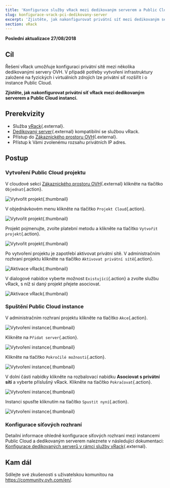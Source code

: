 ```yaml
---
title: 'Konfigurace služby vRack mezi dedikovaným serverem a Public Cloud instancí'
slug: konfigurace-vrack-pci-dedikovany-server
excerpt: 'Zjistěte, jak nakonfigurovat privátní síť mezi dedikovaným serverem a Public Cloud instancí'
section: vRack
---
```


**Poslední aktualizace 27/08/2018**

## Cíl

Řešení vRack umožňuje konfiguraci privátní sítě mezi několika dedikovanými servery OVH. V případě potřeby vytvoření infrastruktury založené na fyzických i virtuálních zdrojích lze privátní síť rozšířit i o instance Public Cloud.

**Zjistěte, jak nakonfigurovat privátní síť vRack mezi dedikovaným serverem a Public Cloud instancí.**


## Prerekvizity

- Služba [vRack](https://www.ovh.cz/reseni/vrack/){.external}.
- [Dedikovaný server](https://www.ovh.cz/dedikovane_servery/){.external} kompatibilní se službou vRack.
- Přístup do [Zákaznického prostoru OVH](https://www.ovh.com/auth/?action=gotomanager){.external}.
- Přístup k Vámi zvolenému rozsahu privátních IP adres.


## Postup

### Vytvoření Public Cloud projektu

V cloudové sekci [Zákaznického prostoru OVH](https://www.ovh.com/auth/?action=gotomanager){.external} klikněte na tlačítko `Objednat`{.action}.

![Vytvořit projekt](images/pci-project-01.png){.thumbnail}

V objednávkovém menu klikněte na tlačítko `Projekt Cloud`{.action}.

![Vytvořit projekt](images/pci-project-02.png){.thumbnail}

Projekt pojmenujte, zvolte platební metodu a klikněte na tlačítko `Vytvořit projekt`{.action}.

![Vytvořit projekt](images/pci-project-03.png){.thumbnail}

Po vytvoření projektu je zapotřebí aktivovat privátní sítě. V administračním rozhraní projektu klikněte na tlačítko `Aktivovat privátní sítě`{.action}.

![Aktivace vRack](images/pci-vrack-01.png){.thumbnail}

V dialogové nabídce vyberte možnost `Existující`{.action} a zvolte službu vRack, s níž si daný projekt přejete asociovat.

![Aktivace vRack](images/pci-vrack-02.png){.thumbnail}


### Spuštění Public Cloud instance

V administračním rozhraní projektu klikněte na tlačítko `Akce`{.action}.

![Vytvoření instance](images/pci-01.png){.thumbnail}

Klikněte na `Přidat server`{.action}.

![Vytvoření instance](images/pci-02.png){.thumbnail}

Klikněte na tlačítko `Pokročilé možnosti`{.action}.

![Vytvoření instance](images/pci-03.png){.thumbnail}

V dolní části nabídky klikněte na rozbalovací nabídku **Asociovat s privátní sítí** a vyberte příslušný vRack. Klikněte na tlačítko `Pokračovat`{.action}.

![Vytvoření instance](images/pci-04.png){.thumbnail}

Instanci spusťte kliknutím na tlačítko `Spustit nyní`{.action}.

![Vytvoření instance](images/pci-05.png){.thumbnail}


### Konfigurace síťových rozhraní

Detailní informace ohledně konfigurace síťových rozhraní mezi instancemi Public Cloud a dedikovaným serverem naleznete v následující dokumentaci: [Konfigurace dedikovaných serverů v rámci služby vRack](https://docs.ovh.com/cz/cs/dedicated/konfigurace-dedikovanych-serveru-vrack/){.external}.


## Kam dál

Sdílejte své zkušenosti s uživatelskou komunitou na <https://community.ovh.com/en/>.